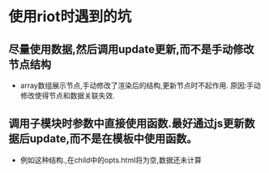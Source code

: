 # 使用riot时遇到的坑

## 尽量使用数据,然后调用update更新,而不是手动修改节点结构
* array数组展示节点,手动修改了渲染后的结构,更新节点时不起作用. 原因:手动修改使得节点和数据关联失效.

## 调用子模块时参数中直接使用函数.最好通过js更新数据后update,而不是在模板中使用函数。
* 例如这种结构.<parent><child html={before(html)} test="{test}"></child></parent>,在child中的opts.html将为空,数据还未计算
